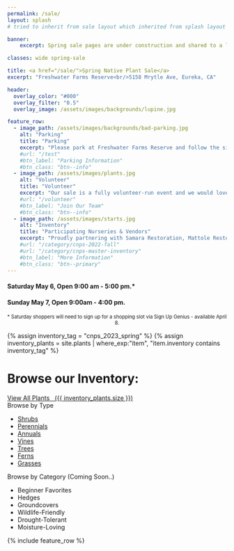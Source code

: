 ```yaml
---
permalink: /sale/
layout: splash
# tried to inherit from sale layout which inherited from splash layout but splash layout was called first? resulting in blanks where sale defined variables

banner:
    excerpt: Spring sale pages are under construction and shared to a limited audience. Please don't share publicly. 

classes: wide spring-sale

title: <a href="/sale/">Spring Native Plant Sale</a> 
excerpt: "Freshwater Farms Reserve<br/>5158 Mrytle Ave, Eureka, CA"

header:
  overlay_color: "#000"
  overlay_filter: "0.5"
  overlay_image: /assets/images/backgrounds/lupine.jpg

feature_row:
  - image_path: /assets/images/backgrounds/bad-parking.jpg
    alt: "Parking"
    title: "Parking"
    excerpt: "Please park at Freshwater Farms Reserve and follow the signs to the nursery. Sign Up Genius is required for Saturday shopping due to parking lot limitations."
    #url: "/test"
    #btn_label: "Parking Information"
    #btn_class: "btn--info"
  - image_path: /assets/images/plants.jpg
    alt: "Volunteer"
    title: "Volunteer"
    excerpt: "Our sale is a fully volunteer-run event and we would love for you to help out. See our <a href='/volunteer/#sale'>Volunteer page</a> for more information."
    #url: "/volunteer"
    #btn_label: "Join Our Team"
    #btn_class: "btn--info"
  - image_path: /assets/images/starts.jpg
    alt: "Inventory"
    title: "Participating Nurseries & Vendors"
    excerpt: "Proudly partnering with Samara Restoration, Mattole Restoration Council, Lost Foods, Bob Vogt, Beresford's Bulbs and Brant's Plants."
    #url: "/category/cnps-2022-fall"
    #url: "/category/cnps-master-inventory"
    #btn_label: "More Information"
    #btn_class: "btn--primary"
---
```

<div class="hours">
    <h4>Saturday May 6, Open 9:00 am - 5:00 pm.*</h4>
    <h4>Sunday May 7, Open 9:00am - 4:00 pm.</h4>
</div>
<p style="text-align:center; font-size: 0.8em">
* Saturday shoppers will need to sign up for a shopping slot via Sign Up Genius - available April 8.
</p>

{% assign inventory_tag = "cnps_2023_spring" %}
{% assign inventory_plants = site.plants | where_exp:"item",
    "item.inventory contains inventory_tag" %}

<div class="browse-block">
    <div class="heading">
        <h1>Browse our Inventory:</h1>
        <a class="btn btn--primary" href="/sale/all/">View All Plants&nbsp; 
            <span class="count">&nbsp;({{ inventory_plants.size }})</span>
        </a>
    </div>
    <div class="content">
        <div class="inventory_type box">
            Browse by Type
            <ul>
                <li>
                    <a href="/sale/shrubs/">Shrubs</a>
                </li>
                <li>
                    <a href="/sale/perennials/">Perennials</a>
                </li>
                <li>
                    <a href="/sale/annuals/">Annuals</a>
                </li>
                <li><a href="/sale/vines/">Vines</a></li>
                <li><a href="/sale/trees/">Trees</a></li>
                <li><a href="/sale/ferns/">Ferns</a></li>
                <li><a href="/sale/grasses/">Grasses</a></li>
            </ul>
        </div>
        <div class="inventory_category box">
            Browse by Category (Coming Soon..)
            <ul>
                <li>Beginner Favorites</li>
                <li>Hedges</li>
                <li>Groundcovers</li>
                <li>Wildlife-Friendly</li>
                <li>Drought-Tolerant</li>
                <li>Moisture-Loving</li>
            </ul>
        </div>
        <div class="clear"></div>
    </div>
</div>
{% include feature_row %}

<div class="thanks-block" style="display:none">
    <h1>Thank You</h1>
    <div style="display:none">
    <p>We want to send huge thank yous to everyone who supports us in some way.</p>
    <p>Thank you to those of you who shop our sales. From those of you rewilding entire yards, to those of you tending small native plants on your balcony, we appreciate you eco-warriors! We all do what we can and every little bit helps.</p>
    <p>We appreciate the nurseries and vendors that we partner with and the community of sharing and support you offer us. We feel so lucky to be working alongside you.</p>
    <p>Thank you to nursery managers Chris and Barbara for your tireless efforts and countless hours of hard work. We couldn't ask for more dedicated leaders.</p>
    <p>Thank you to all our nursery volunteers. Whether you have volunteered for one hour or many more, we appreciate you! This has been a particularly long winter but seeing everyone show up, ready to work in the cold mornings warms our hearts: 
    Alice, Andrea, Anita, Barbara, Bobby, Brian, Callie, Carol, Charlie, Chris, Christine, Dino, Emily, Hannah, Kate, Kellie, Kevin, Jessi, Jessica, June, Matt, Marcia, Rebecca, Sam, Sharon, Steph, Steve, Trey, Victoria
    </p>
    </div>
</div>
